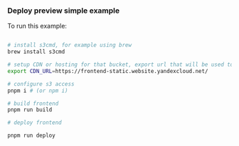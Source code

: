 ### Deploy preview simple example

To run this example:


```bash

# install s3cmd, for example using brew
brew install s3cmd

# setup CDN or hosting for that bucket, export url that will be used to host static
export CDN_URL=https://frontend-static.website.yandexcloud.net/

# configure s3 access
pnpm i # (or npm i)

# build frontend
pnpm run build

# deploy frontend

pnpm run deploy
```